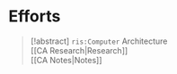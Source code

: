 # Efforts

> [!abstract] `ris:Computer` Architecture  
> [[CA Research|Research]]  
> [[CA Notes|Notes]]
